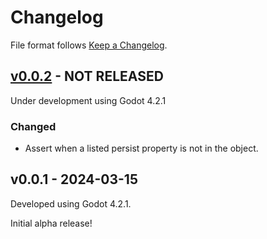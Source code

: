 # Changelog

File format follows [Keep a Changelog](https://keepachangelog.com/en/1.0.0/).

## [v0.0.2] - NOT RELEASED

Under development using Godot 4.2.1

### Changed
* Assert when a listed persist property is not in the object.

## v0.0.1 - 2024-03-15

Developed using Godot 4.2.1.

Initial alpha release!


[v0.0.2]: https://github.com/ivoyager/ivoyager_tree_saver/compare/v0.0.1...HEAD
